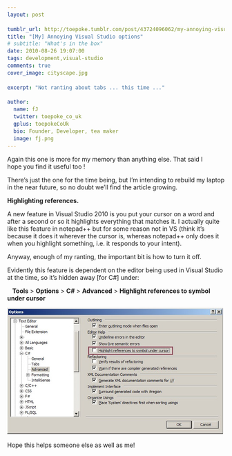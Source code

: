 ```yaml
---
layout: post

tumblr_url: http://toepoke.tumblr.com/post/43724096062/my-annoying-visual-studio-options-tag-visual
title: "[My] Annoying Visual Studio options"
# subtitle: "What's in the box"
date: 2010-08-26 19:07:00
tags: development,visual-studio
comments: true
cover_image: cityscape.jpg

excerpt: "Not ranting about tabs ... this time ..."

author:
  name: fJ
  twitter: toepoke_co_uk
  gplus: toepokeCoUk 
  bio: Founder, Developer, tea maker
  image: fj.png
---
```


Again this one is more for my memory than anything else. That said I hope you find it useful too !

There’s just the one for the time being, but I’m intending to rebuild my laptop in the near future, so no doubt we’ll find the article growing.

**Highlighting references.**

A new feature in Visual Studio 2010 is you put your cursor on a word and after a second or so it highlights everything that matches it. I actually quite like this feature in notepad++ but for some reason not in VS (think it’s because it does it wherever the cursor is, whereas notepad++ only does it when you highlight something, i.e. it responds to your intent).

Anyway, enough of my ranting, the important bit is how to turn it off.

Evidently this feature is dependent on the editor being used in Visual Studio at the time, so it’s hidden away [for C#] under:

&nbsp;&nbsp;&nbsp;**Tools** > **Options** > **C#** > **Advanced** > **Highlight references to symbol under cursor**

<img class="img-center" src="/images/posts/2010-08-26-my-annoying-vs-options.jpg" alt="" />

Hope this helps someone else as well as me! 
